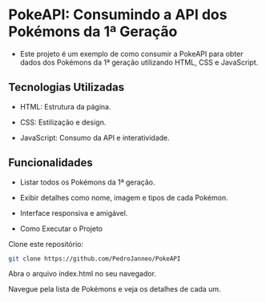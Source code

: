 # PokeAPI: Consumindo a API dos Pokémons da 1ª Geração

- Este projeto é um exemplo de como consumir a PokeAPI para obter dados dos Pokémons da 1ª geração utilizando HTML, CSS e JavaScript.

## Tecnologias Utilizadas

- HTML: Estrutura da página.

- CSS: Estilização e design.

- JavaScript: Consumo da API e interatividade.

## Funcionalidades

- Listar todos os Pokémons da 1ª geração.

- Exibir detalhes como nome, imagem e tipos de cada Pokémon.

- Interface responsiva e amigável.

- Como Executar o Projeto

Clone este repositório:

```bash
git clone https://github.com/PedroJanneo/PokeAPI
```

Abra o arquivo index.html no seu navegador.

Navegue pela lista de Pokémons e veja os detalhes de cada um.